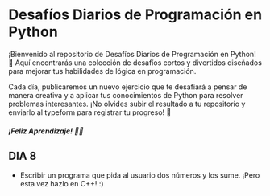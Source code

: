 # Desafíos Diarios de Programación en Python 
¡Bienvenido al repositorio de Desafíos Diarios de Programación en Python! 🎉 Aquí encontrarás una colección de desafíos cortos y divertidos diseñados para mejorar tus habilidades de lógica en programación.

Cada día, publicaremos un nuevo ejercicio que te desafiará a pensar de manera creativa y a aplicar tus conocimientos de Python para resolver problemas interesantes. 
¡No olvides subir el resultado a tu repositorio y enviarlo al typeform para registrar tu progreso! 🤖

##### ¡Feliz Aprendizaje! 🚀🚀

## DIA 8
- Escribir un programa que pida al usuario dos números y los sume. ¡Pero esta vez hazlo en C++! :)




